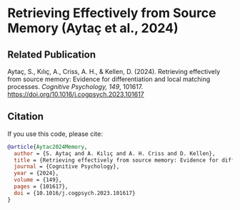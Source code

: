 # Retrieving Effectively from Source Memory (Aytaç et al., 2024)
## Related Publication 
Aytaç, S., Kılıç, A., Criss, A. H., & Kellen, D. (2024). Retrieving effectively from source memory: Evidence for differentiation and local matching processes. *Cognitive Psychology, 149*, 101617. https://doi.org/10.1016/j.cogpsych.2023.101617 

## Citation
If you use this code, please cite:
```bibtex
@article{Aytac2024Memory,
  author = {S. Aytaç and A. Kılıç and A. H. Criss and D. Kellen},
  title = {Retrieving effectively from source memory: Evidence for differentiation and local matching processes},
  journal = {Cognitive Psychology},
  year = {2024},
  volume = {149},
  pages = {101617},
  doi = {10.1016/j.cogpsych.2023.101617}
}

